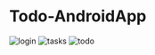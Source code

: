 # Todo-AndroidApp


![login](https://user-images.githubusercontent.com/44490960/87610580-6ec38b80-c70e-11ea-8404-fa5b0e35198d.png)
![tasks](https://user-images.githubusercontent.com/44490960/87610582-6ff4b880-c70e-11ea-8d3d-d299e268aec5.png)
![todo](https://user-images.githubusercontent.com/44490960/87610583-708d4f00-c70e-11ea-8923-83ac3e78d454.png)
